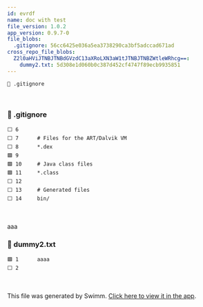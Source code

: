 ```yaml
---
id: evrdf
name: doc with test
file_version: 1.0.2
app_version: 0.9.7-0
file_blobs:
  .gitignore: 56cc6425e036a5ea3738290ca3bf5adccad671ad
cross_repo_file_blobs:
  Z2l0aHViJTNBJTNBdGVzdC13aXRoLXN3aW1tJTNBJTNBZWtleWRhcg==:
    dummy2.txt: 5d308e1d060b0c387d452cf4747f89ecb9935851
---
```


`📄 .gitignore`




<br/>



<!-- NOTE-swimm-snippet: the lines below link your snippet to Swimm -->
### 📄 .gitignore
```gitignore
⬜ 6      
⬜ 7      # Files for the ART/Dalvik VM
⬜ 8      *.dex
🟩 9      
🟩 10     # Java class files
🟩 11     *.class
⬜ 12     
⬜ 13     # Generated files
⬜ 14     bin/
```

<br/>

aaa
<!-- NOTE-swimm-snippet: the lines below link your snippet to Swimm -->
<!-- NOTE-swimm-repo ::Z2l0aHViJTNBJTNBdGVzdC13aXRoLXN3aW1tJTNBJTNBZWtleWRhcg==:: -->
### 📄 dummy2.txt
```text
🟩 1      aaaa
⬜ 2      
```

<br/>

This file was generated by Swimm. [Click here to view it in the app](http://localhost:5000/repos/Z2l0aHViJTNBJTNBcHAxJTNBJTNBZXJhbi1zd2ltbQ==/docs/evrdf).